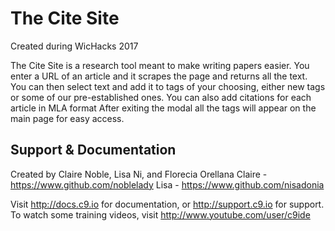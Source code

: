 # The Cite Site

Created during WicHacks 2017

The Cite Site is a research tool meant to make writing papers easier.
You enter a URL of an article and it scrapes the page and returns all the text.
You can then select text and add it to tags of your choosing, either new tags or some of our pre-established ones.
You can also add citations for each article in MLA format
After exiting the modal all the tags will appear on the main page for easy access.


## Support & Documentation
Created by Claire Noble, Lisa Ni, and Florecia Orellana
Claire - https://www.github.com/noblelady
Lisa - https://www.github.com/nisadonia

Visit http://docs.c9.io for documentation, or http://support.c9.io for support.
To watch some training videos, visit http://www.youtube.com/user/c9ide

